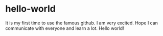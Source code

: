 # hello-world

It is my first time to use the famous github. I am very excited. Hope I can communicate with everyone and learn a lot. 
Hello world!
